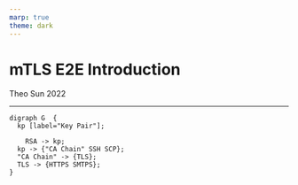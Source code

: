 ```yaml
---
marp: true
theme: dark
---
```


# mTLS E2E Introduction

Theo Sun
2022

---

```graphviz
digraph G  {
  kp [label="Key Pair"];
  
	RSA -> kp;
  kp -> {"CA Chain" SSH SCP};
  "CA Chain" -> {TLS};
  TLS -> {HTTPS SMTPS};
}
```